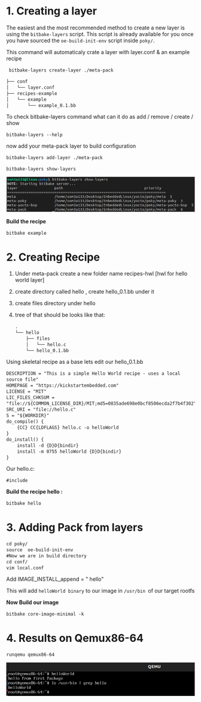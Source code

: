 # 1. Creating a layer

The easiest and the most recommended method to create a new layer is using the `bitbake-layers` script. This script is already available for you once you have sourced the `oe-build-init-env` script inside `poky/`.

This command will automaticaly crate a layer with layer.conf & an example recipe

```
 bitbake-layers create-layer ./meta-pack
```

```
├── conf
│   └── layer.conf
├── recipes-example
│   └── example
│       └── example_0.1.bb
```

To check bitbake-layers command what can it do as add / remove / create / show

```
bitbake-layers --help
```

now add your meta-pack layer to build configuration

```
bitbake-layers add-layer ./meta-pack
```

```
bitbake-layers show-layers
```

![1712584556657](image/README/1712584556657.png)

**Build the recipe**

```
bitbake example
```

# 2. Creating Recipe

1. Under meta-pack  create a new folder name recipes-hwl   [hwl for hello world layer]
2. create directory called hello , create hello_0.1.bb under it
3. create files directory under hello
4. tree of that should be looks like that:

   ```
   .
   └── hello
       ├── files
       │   └── hello.c
       └── hello_0.1.bb
   ```

Using skeletal recipe as a base lets edit our hello_0.1.bb

```
DESCRIPTION = "This is a simple Hello World recipe - uses a local source file"
HOMEPAGE = "https://kickstartembedded.com"
LICENSE = "MIT"
LIC_FILES_CHKSUM = "file://${COMMON_LICENSE_DIR}/MIT;md5=0835ade698e0bcf8506ecda2f7b4f302"
SRC_URI = "file://hello.c"
S = "${WORKDIR}"
do_compile() {
	{CC} CC{LDFLAGS} hello.c -o helloWorld
}
do_install() {
	install -d {D}D{bindir}
	install -m 0755 helloWorld {D}D{bindir}
}
```

Our hello.c:

```
#include 
```

**Build the recipe hello :**

```
bitbake hello
```

# 3. Adding Pack from layers

```
cd poky/
source  oe-build-init-env
#Now we are in build directory
cd conf/
vim local.conf

```

Add IMAGE_INSTALL_append = " hello"

This will add `helloWorld binary` to our image in `/usr/bin `of our target rootfs

**Now Build our image**

```
bitbake core-image-minimal -k
```

# 4. Results on Qemux86-64

```
runqemu qemux86-64
```

![1712586110966](image/README/1712586110966.png)
